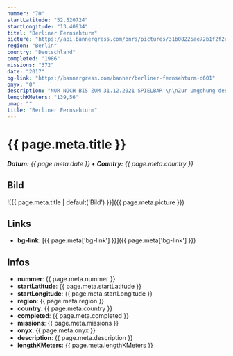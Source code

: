 ```yaml
---
nummer: "70"
startLatitude: "52.520724"
startLongitude: "13.40934"
titel: "Berliner Fernsehturm"
picture: "https://api.bannergress.com/bnrs/pictures/31b08225ae72b1f2f2cc3a10d7491b92"
region: "Berlin"
country: "Deutschland"
completed: "1986"
missions: "372"
date: "2017"
bg-link: "https://bannergress.com/banner/berliner-fernsehturm-d601"
onyx: "0"
description: "NUR NOCH BIS ZUM 31.12.2021 SPIELBAR!\n\nZur Umgehung des nicht öffentlich begehbaren Charitè-Geländes sind die Missionen Berliner Fernsehturm (altern.) 035 bis Berliner Fernsehturm (altern.) 040 online. Die Änderung der Route beginnt bereits am Hauptbahnhof, um die benötigte Portalanzahl zu erreichen. Ab Mission 41 ist die Originalroute spielbar. https-//bannergress.com/banner/berliner-fernsehturm-altern-bee8"
lengthKMeters: "139,56"
umap: ""
title: "Berliner Fernsehturm"
---
```


# {{ page.meta.title }}
_**Datum:** {{ page.meta.date }} • **Country:** {{ page.meta.country }}_

## Bild
![{{ page.meta.title | default('Bild') }}]({{ page.meta.picture }})

## Links
- **bg-link**: [{{ page.meta['bg-link'] }}]({{ page.meta['bg-link'] }})

## Infos
- **nummer**: {{ page.meta.nummer }}
- **startLatitude**: {{ page.meta.startLatitude }}
- **startLongitude**: {{ page.meta.startLongitude }}
- **region**: {{ page.meta.region }}
- **country**: {{ page.meta.country }}
- **completed**: {{ page.meta.completed }}
- **missions**: {{ page.meta.missions }}
- **onyx**: {{ page.meta.onyx }}
- **description**: {{ page.meta.description }}
- **lengthKMeters**: {{ page.meta.lengthKMeters }}

